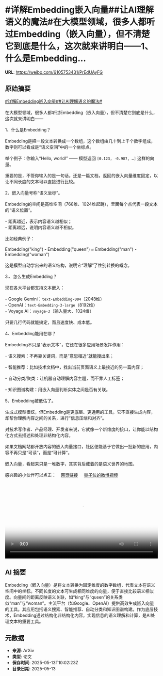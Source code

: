 # #详解Embedding嵌入向量##让AI理解语义的魔法#在大模型领域，很多人都听过Embedding（嵌入向量），但不清楚它到底是什么，这次就来讲明白——1、什么是Embedding...

**URL**: https://weibo.com/6105753431/PrEdUAyFG

## 原始摘要

<a href="https://m.weibo.cn/search?containerid=231522type%3D1%26t%3D10%26q%3D%23%E8%AF%A6%E8%A7%A3Embedding%E5%B5%8C%E5%85%A5%E5%90%91%E9%87%8F%23&amp;extparam=%23%E8%AF%A6%E8%A7%A3Embedding%E5%B5%8C%E5%85%A5%E5%90%91%E9%87%8F%23" data-hide=""><span class="surl-text">#详解Embedding嵌入向量#</span></a><a href="https://m.weibo.cn/search?containerid=231522type%3D1%26t%3D10%26q%3D%23%E8%AE%A9AI%E7%90%86%E8%A7%A3%E8%AF%AD%E4%B9%89%E7%9A%84%E9%AD%94%E6%B3%95%23&amp;extparam=%23%E8%AE%A9AI%E7%90%86%E8%A7%A3%E8%AF%AD%E4%B9%89%E7%9A%84%E9%AD%94%E6%B3%95%23" data-hide=""><span class="surl-text">#让AI理解语义的魔法#</span></a><br><br>在大模型领域，很多人都听过Embedding（嵌入向量），但不清楚它到底是什么，这次就来讲明白——<br><br>1、什么是Embedding？<br><br>Embedding是把一段文本转换成一个数组，这个数组由几十到上千个数字组成，数字则可以看成是“语义空间”中的一个坐标点。 <br><br>举个例子：你输入“Hello, world!” —— 模型返回 `[0.123, -0.987, …]` 这样的向量。<br><br>重要的是，不管你输入的是一句话，还是一篇文档，返回的嵌入向量维度固定，以让不同长度的文本可以直接进行比较。<br><br>2、嵌入向量号称“语义坐标”。<br><br>Embedding的空间是高维空间（768维、1024维起跳），里面每个点代表一段文本的“语义位置”。<br><br>- 距离越近，表示内容语义越相似；<br>- 距离越远，说明内容语义越不相似。<br><br>比如经典例子：<br><br>Embedding("king") - Embedding("queen") ≈ Embedding("man") - Embedding("woman") <br><br>这是模型自动学出来的语义结构，说明它“理解”了性别转换的概念。<br><br>3.、怎么生成Embedding？<br><br>现在各大平台都支持文本嵌入：<br><br>- Google Gemini：`text-Embedding-004`（2048维）<br>- OpenAI：`text-Embedding-3-large`（8192维）<br>- Voyage AI：`voyage-3`（输入量大、1024维）  <br><br>只要几行代码就能搞定，而且速度快、成本低。<br><br>4、Embedding能用在哪？<br><br>Embedding不只是“表示文本”，它还在很多应用场景发挥作用：<br><br>- 语义搜索：不再靠关键词，而是“意思相近”就能搜出来；<br><br>- 智能推荐：比如技术文档中，找出当前页面语义上最接近的另一篇内容；<br><br>- 自动分类/聚类：让机器自动理解内容主题，而不靠人工标签；<br><br>- 知识图谱构建：用嵌入向量判断实体之间是否有关联。<br><br>5、Embedding被低估了。<br><br>生成式模型很炫，但Embedding是更底层、更通用的工具。它不直接生成内容，却帮你理解内容之间的关系，进行“信息压缩和对齐”。<br><br>对技术写作者、产品经理、开发者来说，它就像一个新维度的接口，让你能以结构化方式去描述和处理非结构化内容。<br><br>如果文档网站都开放内容的嵌入向量接口，社区便能基于它做出一批新的应用，内容不再只是“可读”，而是“可计算”。<br><br>嵌入向量，看起来只是一堆数字，其实背后藏着的是语义世界的地图。<br><br>感兴趣的小伙伴可以点击：<a href="https://weibo.cn/sinaurl?u=https%3A%2F%2Ftechnicalwriting.dev%2Fml%2Fembeddings%2Foverview.html" data-hide=""><span class="url-icon"><img style="width: 1rem;height: 1rem" src="https://h5.sinaimg.cn/upload/2015/09/25/3/timeline_card_small_web_default.png" referrerpolicy="no-referrer"></span><span class="surl-text">网页链接</span></a> <a href="https://video.weibo.com/show?fid=1034:5165894335135766" data-hide=""><span class="url-icon"><img style="width: 1rem;height: 1rem" src="https://h5.sinaimg.cn/upload/2015/09/25/3/timeline_card_small_video_default.png" referrerpolicy="no-referrer"></span><span class="surl-text">量子位的微博视频</span></a><br clear="both"><div style="clear: both"></div><video controls="controls" poster="https://tvax4.sinaimg.cn/orj480/006Fd7o3ly1i1dzxf76rvj30u00uzjuh.jpg" style="width: 100%"><source src="https://f.video.weibocdn.com/o0/TqmnXOnllx08odl38SFW010412007d710E010.mp4?label=mp4_720p&amp;template=720x740.24.0&amp;ori=0&amp;ps=1CwnkDw1GXwCQx&amp;Expires=1747134136&amp;ssig=FT%2F16cFugV&amp;KID=unistore,video"><source src="https://f.video.weibocdn.com/o0/8rQZxqwElx08odl35A3e010412005j690E010.mp4?label=mp4_hd&amp;template=540x556.24.0&amp;ori=0&amp;ps=1CwnkDw1GXwCQx&amp;Expires=1747134136&amp;ssig=%2FUYmAZgNGS&amp;KID=unistore,video"><source src="https://f.video.weibocdn.com/o0/eJoLe1SVlx08odl31neE010412002w2X0E010.mp4?label=mp4_ld&amp;template=360x368.24.0&amp;ori=0&amp;ps=1CwnkDw1GXwCQx&amp;Expires=1747134136&amp;ssig=JSTpJhCihU&amp;KID=unistore,video"><p>视频无法显示，请前往<a href="https://video.weibo.com/show?fid=1034%3A5165894335135766" target="_blank" rel="noopener noreferrer">微博视频</a>观看。</p></video>

## AI 摘要

Embedding（嵌入向量）是将文本转换为固定维度的数字数组，代表文本在语义空间中的坐标。不同长度的文本可生成相同维度的向量，便于直接比较语义相似度。向量间的距离反映语义关联，如“king”与“queen”的关系类似“man”与“woman”。主流平台（如Google、OpenAI）提供高效生成嵌入向量的工具。其应用包括语义搜索、智能推荐、自动分类和知识图谱构建。作为底层技术，Embedding通过结构化非结构化内容，实现信息的语义理解和计算，是AI处理文本的重要工具。

## 元数据

- **来源**: ArXiv
- **类型**: 论文
- **保存时间**: 2025-05-13T10:02:23Z
- **目录日期**: 2025-05-13
